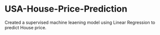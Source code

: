 # USA-House-Price-Prediction
Created a supervised machine leaening model using Linear Regression to predict House price.

